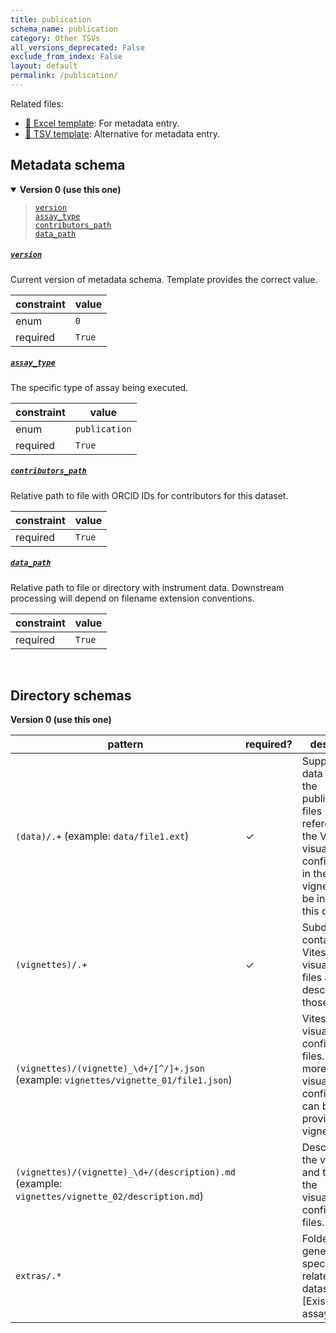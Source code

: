 ```yaml
---
title: publication
schema_name: publication
category: Other TSVs
all_versions_deprecated: False
exclude_from_index: False
layout: default
permalink: /publication/
---
```


Related files:


- [📝 Excel template](https://raw.githubusercontent.com/hubmapconsortium/ingest-validation-tools/main/docs/publication/publication-metadata.xlsx): For metadata entry.
- [📝 TSV template](https://raw.githubusercontent.com/hubmapconsortium/ingest-validation-tools/main/docs/publication/publication-metadata.tsv): Alternative for metadata entry.




## Metadata schema


<details markdown="1" open="true"><summary><b>Version 0 (use this one)</b></summary>

<blockquote markdown="1">

[`version`](#version)<br>
[`assay_type`](#assay_type)<br>
[`contributors_path`](#contributors_path)<br>
[`data_path`](#data_path)<br>

</blockquote>

<a name="version"></a>
##### [`version`](#version)
Current version of metadata schema. Template provides the correct value.

| constraint | value |
| --- | --- |
| enum | `0` |
| required | `True` |

<a name="assay_type"></a>
##### [`assay_type`](#assay_type)
The specific type of assay being executed.

| constraint | value |
| --- | --- |
| enum | `publication` |
| required | `True` |

<a name="contributors_path"></a>
##### [`contributors_path`](#contributors_path)
Relative path to file with ORCID IDs for contributors for this dataset.

| constraint | value |
| --- | --- |
| required | `True` |

<a name="data_path"></a>
##### [`data_path`](#data_path)
Relative path to file or directory with instrument data. Downstream processing will depend on filename extension conventions.

| constraint | value |
| --- | --- |
| required | `True` |

</details>



<br>

## Directory schemas
<summary><b>Version 0 (use this one)</b></summary>

| pattern | required? | description |
| --- | --- | --- |
| <code>(data)/.+</code> (example: <code>data/file1.ext</code>) | ✓ | Supplementary data files for the publication. All files referenced by the Vitessce visualization configurations in the vignettes must be included in this directory. |
| <code>(vignettes)/.+</code> | ✓ | Subdirectory containing Vitessce visualization files and a description of those files. |
| <code>(vignettes)/(vignette)_\d+/[^/]+\.json</code> (example: <code>vignettes/vignette_01/file1.json</code>) |  | Vitessce visualization configuration files. One or more visualization configurations can be provided per vignette. |
| <code>(vignettes)/(vignette)_\d+/(description)\.md</code> (example: <code>vignettes/vignette_02/description.md</code>) |  | Description of the vignette and titles for the visualization configuration files. |
| <code>extras\/.*</code> |  | Folder for general lab-specific files related to the dataset. [Exists in all assays] |

